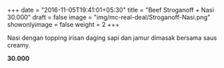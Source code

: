 +++
date = "2016-11-05T19:41:01+05:30"
title = "Beef Stroganoff + Nasi 30.000"
draft = false
image = "img/mc-real-deal/Stroganoff-Nasi.png"
showonlyimage = false
weight = 2
+++

Nasi dengan topping irisan daging sapi dan jamur dimasak bersama saus creamy.

**30.000**